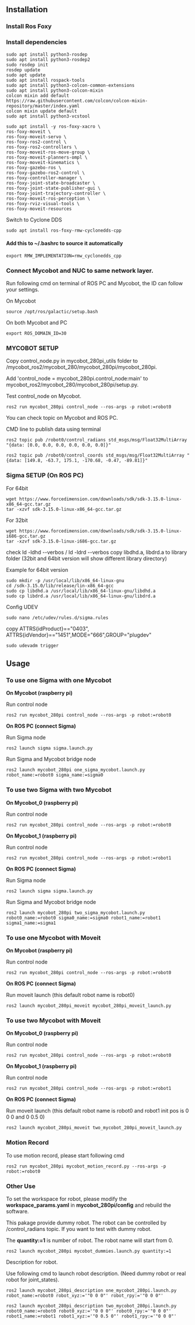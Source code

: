 ## Installation

### Install Ros Foxy

### Install dependencies

```
sudo apt install python3-rosdep
sudo apt install python3-rosdep2
sudo rosdep init
rosdep update
sudo apt update
sudo apt install rospack-tools
sudo apt install python3-colcon-common-extensions
sudo apt install python3-colcon-mixin
colcon mixin add default https://raw.githubusercontent.com/colcon/colcon-mixin-repository/master/index.yaml
colcon mixin update default
sudo apt install python3-vcstool

sudo apt install -y ros-foxy-xacro \
ros-foxy-moveit \
ros-foxy-moveit-servo \
ros-foxy-ros2-control \
ros-foxy-ros2-controllers \
ros-foxy-moveit-ros-move-group \
ros-foxy-moveit-planners-ompl \
ros-foxy-moveit-kinematics \
ros-foxy-gazebo-ros \
ros-foxy-gazebo-ros2-control \
ros-foxy-controller-manager \
ros-foxy-joint-state-broadcaster \
ros-foxy-joint-state-publisher-gui \
ros-foxy-joint-trajectory-controller \
ros-foxy-moveit-ros-perception \
ros-foxy-rviz-visual-tools \
ros-foxy-moveit-resources
```


Switch to Cyclone DDS


```
sudo apt install ros-foxy-rmw-cyclonedds-cpp
```

#### Add this to ~/.bashrc to source it automatically

```
export RMW_IMPLEMENTATION=rmw_cyclonedds_cpp
```


### Connect Mycobot and NUC to same network layer.

Run following cmd on terminal of ROS PC and Mycobot, the ID can follow your settings.

On Mycobot

```
source /opt/ros/galactic/setup.bash
```

On both Mycobot and PC

```
export ROS_DOMAIN_ID=30
```


### MYCOBOT SETUP

Copy control_node.py in mycobot_280pi_utils folder to /mycobot_ros2/mycobot_280/mycobot_280pi/mycobot_280pi.

Add 'control_node = mycobot_280pi.control_node:main' to mycobot_ros2/mycobot_280/mycobot_280pi/setup.py.

Test control_node on Mycobot.

```
ros2 run mycobot_280pi control_node --ros-args -p robot:=robot0
```

You can check topic on Mycobot and ROS PC.

CMD line to publish data using terminal

```
ros2 topic pub /robot0/control_radians std_msgs/msg/Float32MultiArray "{data: [0.0, 0.0, 0.0, 0.0, 0.0, 0.0]}"
```

```
ros2 topic pub /robot0/control_coords std_msgs/msg/Float32MultiArray "{data: [149.8, -63.7, 175.1, -170.68, -0.47, -89.81]}"
```


### Sigma SETUP (On ROS PC)

For 64bit

```
wget https://www.forcedimension.com/downloads/sdk/sdk-3.15.0-linux-x86_64-gcc.tar.gz
tar -xzvf sdk-3.15.0-linux-x86_64-gcc.tar.gz
```

For 32bit

```
wget https://www.forcedimension.com/downloads/sdk/sdk-3.15.0-linux-i686-gcc.tar.gz
tar -xzvf sdk-3.15.0-linux-i686-gcc.tar.gz
```

check ld -ldhd --verbos / ld -ldrd --verbos
copy libdhd.a, libdrd.a to library folder
(32bit and 64bit version will show different library directory)

Example for 64bit version

```
sudo mkdir -p /usr/local/lib/x86_64-linux-gnu
cd /sdk-3.15.0/lib/release/lin-x86_64-gcc
sudo cp libdhd.a /usr/local/lib/x86_64-linux-gnu/libdhd.a
sudo cp libdrd.a /usr/local/lib/x86_64-linux-gnu/libdrd.a
```

Config UDEV

```
sudo nano /etc/udev/rules.d/sigma.rules
```
copy ATTRS{idProduct}=="0403", ATTRS{idVendor}=="1451",MODE="666",GROUP="plugdev"
```
sudo udevadm trigger
```


## Usage

### To use one Sigma with one Mycobot

**On Mycobot (raspberry pi)**

Run control node

```
ros2 run mycobot_280pi control_node --ros-args -p robot:=robot0
```

**On ROS PC (connect Sigma)**

Run Sigma node

```
ros2 launch sigma sigma.launch.py
```

Run Sigma and Mycobot bridge node

```
ros2 launch mycobot_280pi one_sigma_mycobot.launch.py robot_name:=robot0 sigma_name:=sigma0
```

### To use two Sigma with two Mycobot

**On Mycobot_0 (raspberry pi)**

Run control node

```
ros2 run mycobot_280pi control_node --ros-args -p robot:=robot0
```

**On Mycobot_1 (raspberry pi)**

Run control node

```
ros2 run mycobot_280pi control_node --ros-args -p robot:=robot1
```

**On ROS PC (connect Sigma)**

Run Sigma node

```
ros2 launch sigma sigma.launch.py
```

Run Sigma and Mycobot bridge node

```
ros2 launch mycobot_280pi two_sigma_mycobot.launch.py robot0_name:=robot0 sigma0_name:=sigma0 robot1_name:=robot1 sigma1_name:=sigma1
```


### To use one Mycobot with Moveit


**On Mycobot (raspberry pi)**

Run control node

```
ros2 run mycobot_280pi control_node --ros-args -p robot:=robot0
```

**On ROS PC (connect Sigma)**

Run moveit launch (this default robot name is robot0)

```
ros2 launch mycobot_280pi_moveit mycobot_280pi_moveit_launch.py
```


### To use two Mycobot with Moveit


**On Mycobot_0 (raspberry pi)**

Run control node

```
ros2 run mycobot_280pi control_node --ros-args -p robot:=robot0
```

**On Mycobot_1 (raspberry pi)**

Run control node

```
ros2 run mycobot_280pi control_node --ros-args -p robot:=robot1
```

**On ROS PC (connect Sigma)**

Run moveit launch (this default robot name is robot0 and robot1 init pos is 0 0 0 and 0 0.5 0)

```
ros2 launch mycobot_280pi_moveit two_mycobot_280pi_moveit_launch.py
```

### Motion Record

To use motion record, please start following cmd

```
ros2 run mycobot_280pi mycobot_motion_record.py --ros-args -p robot:=robot0
```


### Other Use

To set the workspace for robot, please modify the **workspace_params.yaml** in **mycobot_280pi/config** and rebuild the software.


This pakage provide dummy robot.
The robot can be controlled by /control_radians topic.
If you want to test with dummy robot.

The **quantity:=1** is number of robot. The robot name will start from 0.

```
ros2 launch mycobot_280pi mycobot_dummies.launch.py quantity:=1
```

Description for robot.

Use following cmd to launch robot description. (Need dummy robot or real robot for joint_states).

```
ros2 launch mycobot_280pi_description one_mycobot_280pi.launch.py robot_name:=robot0 robot_xyz:='"0 0 0"' robot_rpy:='"0 0 0"'
```

```
ros2 launch mycobot_280pi_description two_mycobot_280pi.launch.py robot0_name:=robot0 robot0_xyz:='"0 0 0"' robot0_rpy:='"0 0 0"' robot1_name:=robot1 robot1_xyz:='"0 0.5 0"' robot1_rpy:='"0 0 0"'
```

